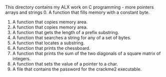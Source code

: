 This directory contains my ALX work on C  programming - more pointers arrays and strings
0. A function that fills memory with a constant byte.
1. A function that copies memory area.
2. A function that copies memory area.
3. A function that gets the length of a prefix substring.
4. A function that searches a string for any of a set of bytes.
5. A function that locates a substring.
6. A function that prints the chessboard.
7. A function that prints the sum of the two diagonals of a square matrix of integers.
8. A function that sets the value of a pointer to a char.
9. A file that contains the password for the crackme2 executable.
